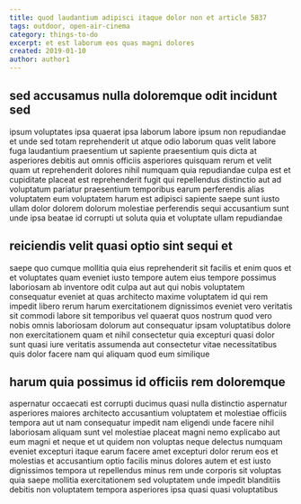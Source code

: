 ```yaml
---
title: quod laudantium adipisci itaque dolor non et article 5837
tags: outdoor, open-air-cinema
category: things-to-do
excerpt: et est laborum eos quas magni dolores
created: 2019-01-10
author: author1
---
```


## sed accusamus nulla doloremque odit incidunt sed

ipsum voluptates ipsa quaerat ipsa laborum labore ipsum non repudiandae et unde sed totam reprehenderit ut atque odio laborum quas velit labore fuga laudantium praesentium ut sapiente praesentium quis dicta at asperiores debitis aut omnis officiis asperiores quisquam rerum et velit quam ut reprehenderit dolores nihil numquam quia repudiandae culpa est et cupiditate placeat est reprehenderit fugit qui repellendus distinctio aut ad voluptatum pariatur praesentium temporibus earum perferendis alias voluptatem eum voluptatem harum est adipisci sapiente saepe sunt iusto ullam dolor dolorem dolorum molestiae perferendis sequi accusantium sunt unde ipsa beatae id corrupti ut soluta quia et voluptate ullam repudiandae

## reiciendis velit quasi optio sint sequi et

saepe quo cumque mollitia quia eius reprehenderit sit facilis et enim quos et et voluptates quam eveniet iusto tempore autem eius tempore possimus laboriosam ab inventore odit culpa aut aut qui nobis voluptatem consequatur eveniet at quas architecto maxime voluptatem id qui rem impedit libero rerum harum exercitationem dignissimos eveniet vero veritatis sit commodi labore sit temporibus vel quaerat quos nostrum quod vero nobis omnis laboriosam dolorum aut consequatur ipsam voluptatibus dolore non exercitationem quam et nihil consectetur quia excepturi quasi dolor sunt quasi iure veritatis assumenda aut consectetur vitae necessitatibus quis dolor facere nam qui aliquam quod eum similique

## harum quia possimus id officiis rem doloremque

aspernatur occaecati est corrupti ducimus quasi nulla distinctio aspernatur asperiores maiores architecto accusantium voluptatem et molestiae officiis tempora aut ut nam consequatur impedit nam eligendi unde facere nihil laboriosam aliquam sunt vel molestiae placeat magni nemo explicabo aut eum magni et neque et ut quidem non voluptas neque delectus numquam eveniet excepturi itaque earum facere amet excepturi dolor rerum eos et molestias et accusantium optio facilis minus dolores autem et est iusto dignissimos tempora ut repellendus minus rem unde corporis sit voluptas quia saepe mollitia exercitationem sed voluptatem unde impedit blanditiis debitis non voluptatem tempora asperiores ipsa quasi quasi voluptatibus
